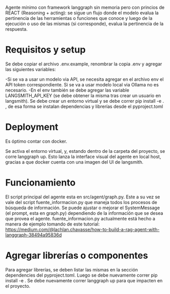 Agente mínimo con framework langgraph sin memoria pero con princios de REACT (Reasoning + acting): se sigue un flujo donde el modelo evalua la pertinencia de las herramientas o funciones que conoce y luego de la ejecución o uso de las mismas (si corresponde), evalua la pertinencia de la respuesta.

# Requisitos y setup

Se debe copiar el archivo .env.example, renombrar la copia .env y agregar las siguientes variables:

-Si se va a usar un modelo via API, se necesita agregar en el archivo env el API token correspondiente. Si se va a usar modelo local via Ollama no es necesario.
-En el env también se debe agregar las variable LANGSMITH_API_KEY (se debe obtener la misma tras crear un usuario en langsmith).
Se debe crear un entorno virtual y se debe correr pip install -e . , de esa forma se instalan dependencias y librerías desde el pyproject.toml

# Deployment

Es óptimo contar con docker.

Se activa el entorno virtual, y, estando dentro de la carpeta del proyecto, se corre langgraph up. Esto lanza la interface visual del agente en local host, gracias a que docker cuenta con una imagen del UI de langsmith. 

# Funcionamiento

El script principal del agente esta en src/agent/graph.py. Este a su vez se vale del script fuente_informacion.py que maneja todos los procesos de búsqueda de información. Se puede ajustar o mejorar el SystemMessage (el prompt, esta en graph.py) dependiendo de la información que se desea que provea el agente. fuente_informacion.py actualmente está hecho a manera de ejemplo tomando de este tutorial: https://medium.com/@lachlan.chavasse/how-to-build-a-rag-agent-with-langgraph-38494a95836d

# Agregar librerías o componentes

Para agregar librerías, se deben listar las mismas en la sección dependencies del pyproject.toml. Luego se debe nuevamente correr pip install -e . 
Se debe nuevamente correr langgraph up para que impacten en el proyecto. 


